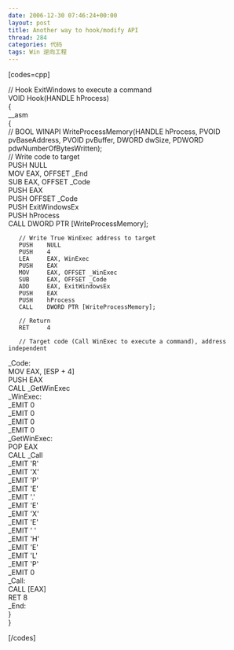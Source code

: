 ```yaml
---
date: 2006-12-30 07:46:24+00:00
layout: post
title: Another way to hook/modify API
thread: 284
categories: 代码
tags: Win 逆向工程
---
```


<!-- more -->[codes=cpp]  
// Hook ExitWindows to execute a command  
VOID Hook(HANDLE hProcess)  
{  
   __asm  
   {  
       // BOOL WINAPI WriteProcessMemory(HANDLE hProcess, PVOID pvBaseAddress, PVOID pvBuffer, DWORD dwSize, PDWORD pdwNumberOfBytesWritten);  
       // Write code to target  
       PUSH    NULL  
       MOV     EAX, OFFSET _End  
       SUB     EAX, OFFSET _Code  
       PUSH    EAX  
       PUSH    OFFSET _Code  
       PUSH    ExitWindowsEx  
       PUSH    hProcess  
       CALL    DWORD PTR [WriteProcessMemory];  
  
       // Write True WinExec address to target  
       PUSH    NULL  
       PUSH    4  
       LEA     EAX, WinExec  
       PUSH    EAX  
       MOV     EAX, OFFSET _WinExec  
       SUB     EAX, OFFSET _Code  
       ADD     EAX, ExitWindowsEx  
       PUSH    EAX  
       PUSH    hProcess  
       CALL    DWORD PTR [WriteProcessMemory];  
  
       // Return  
       RET     4  
  
       // Target code (Call WinExec to execute a command), address independent  
_Code:  
       MOV     EAX, [ESP + 4]  
       PUSH    EAX  
       CALL    _GetWinExec  
_WinExec:  
       _EMIT   0  
       _EMIT   0  
       _EMIT   0  
       _EMIT   0  
_GetWinExec:  
       POP     EAX  
       CALL    _Call  
       _EMIT   'R'  
       _EMIT   'X'  
       _EMIT   'P'  
       _EMIT   'E'  
       _EMIT   '.'  
       _EMIT   'E'  
       _EMIT   'X'  
       _EMIT   'E'  
       _EMIT   ' '  
       _EMIT   'H'  
       _EMIT   'E'  
       _EMIT   'L'  
       _EMIT   'P'  
       _EMIT   0  
_Call:  
       CALL    [EAX]  
       RET     8  
_End:  
   }  
}  
  
[/codes] 
